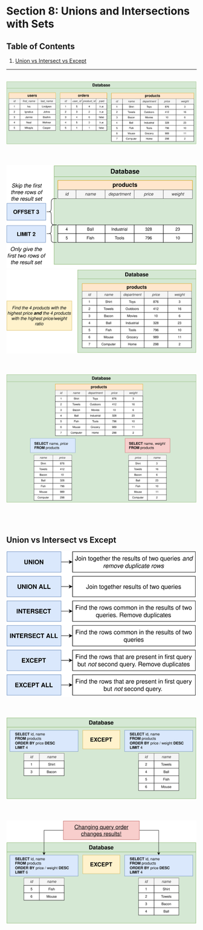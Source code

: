 # Section 8: Unions and Intersections with Sets

## Table of Contents

1. [Union vs Intersect vs Except](#union-vs-intersect-vs-except)

---

<br/>

<div align="center"><img src="../../diagrams/10/sql-1.svg" /></div><br/><br/><br/>
<div align="center"><img src="../../diagrams/10/sql-2.svg" /></div>
<div align="center"><img src="../../diagrams/10/sql-3.svg" /></div><br/><br/><br/>
<div align="center"><img src="../../diagrams/10/sql-4.svg" /></div><br/><br/><br/>

## Union vs Intersect vs Except
<div align="center"><img src="../../diagrams/10/sql-5.svg" /></div><br/><br/><br/>
<div align="center"><img src="../../diagrams/10/sql-6.svg" /></div><br/><br/><br/>
<div align="center"><img src="../../diagrams/10/sql-7.svg" /></div><br/><br/><br/>
